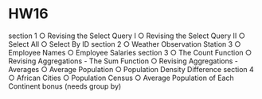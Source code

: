 # HW16

section 1
○ Revising the Select Query I
○ Revising the Select Query II
○ Select All
○ Select By ID
section 2
○ Weather Observation Station 3
○ Employee Names
○ Employee Salaries
section 3
○ The Count Function
○ Revising Aggregations - The Sum Function
○ Revising Aggregations - Averages
○ Average Population
○ Population Density Difference
section 4
○ African Cities
○ Population Census
○ Average Population of Each Continent bonus (needs group by)
